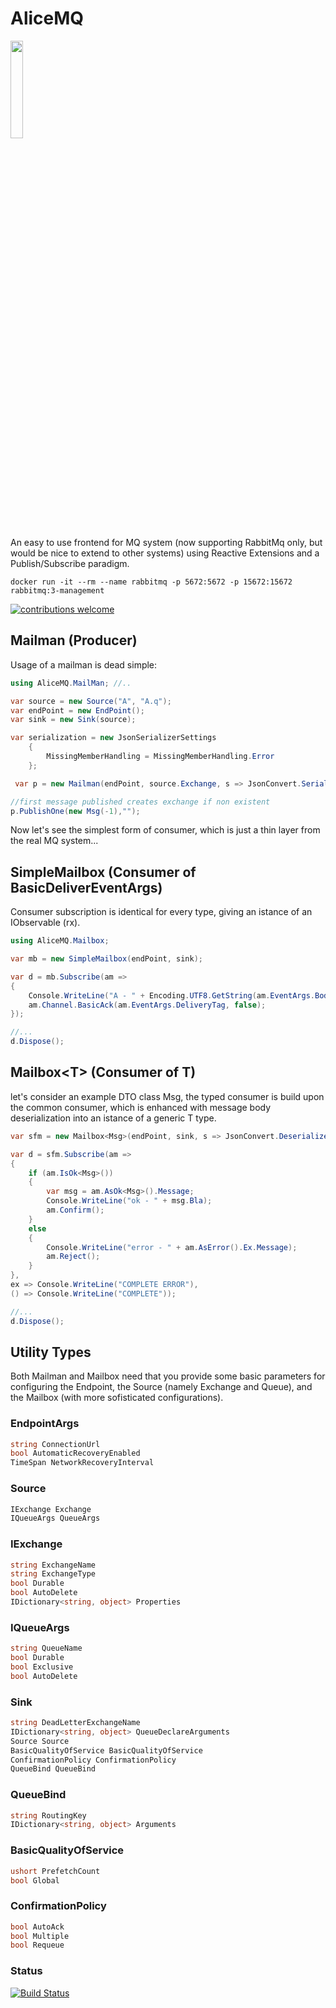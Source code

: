 # AliceMQ

<img src="https://github.com/jkone27/AliceMQ/blob/master/Pics/Whiterabbit_tenniel.jpg?raw=true" width="20%" height="20%"/>

An easy to use frontend for MQ system (now supporting RabbitMq only, but would be nice to extend to other systems) using Reactive Extensions and a Publish/Subscribe paradigm.

```docker
docker run -it --rm --name rabbitmq -p 5672:5672 -p 15672:15672 rabbitmq:3-management
```

[![contributions welcome](https://img.shields.io/badge/contributions-welcome-brightgreen.svg?style=flat)](https://github.com/jkone27/AliceMQ/issues)

## Mailman (Producer)

Usage of a mailman is dead simple:

```cs
using AliceMQ.MailMan; //..

var source = new Source("A", "A.q");
var endPoint = new EndPoint();
var sink = new Sink(source);

var serialization = new JsonSerializerSettings
    {
        MissingMemberHandling = MissingMemberHandling.Error
    };

 var p = new Mailman(endPoint, source.Exchange, s => JsonConvert.SerializeObject(s, serialization));

//first message published creates exchange if non existent
p.PublishOne(new Msg(-1),"");
```

Now let's see the simplest form of consumer, which is just a thin layer from the real MQ system...

## SimpleMailbox (Consumer of BasicDeliverEventArgs)

Consumer subscription is identical for every type, giving an istance of an IObservable<T> (rx).

```cs
using AliceMQ.Mailbox;

var mb = new SimpleMailbox(endPoint, sink);

var d = mb.Subscribe(am =>
{
    Console.WriteLine("A - " + Encoding.UTF8.GetString(am.EventArgs.Body));
    am.Channel.BasicAck(am.EventArgs.DeliveryTag, false);
});

//...
d.Dispose();

```

## Mailbox\<T> (Consumer of T)

let's consider an example DTO class Msg, the typed consumer is build upon the common consumer, which is enhanced with message body deserialization into an istance of a generic T type.

```cs
var sfm = new Mailbox<Msg>(endPoint, sink, s => JsonConvert.DeserializeObject<Msg>(s, serialization));

var d = sfm.Subscribe(am =>
{
    if (am.IsOk<Msg>())
    {
        var msg = am.AsOk<Msg>().Message;
        Console.WriteLine("ok - " + msg.Bla);
        am.Confirm();
    }
    else
    {
        Console.WriteLine("error - " + am.AsError().Ex.Message);
        am.Reject();
    }
},
ex => Console.WriteLine("COMPLETE ERROR"),
() => Console.WriteLine("COMPLETE"));

//...
d.Dispose();
```

## Utility Types

Both Mailman and Mailbox need that you provide some basic parameters for configuring the Endpoint, the Source (namely Exchange and Queue), and the Mailbox (with more sofisticated configurations).

### EndpointArgs

```cs
string ConnectionUrl
bool AutomaticRecoveryEnabled
TimeSpan NetworkRecoveryInterval
```

### Source

```cs
IExchange Exchange
IQueueArgs QueueArgs
```

### IExchange

```cs
string ExchangeName
string ExchangeType
bool Durable
bool AutoDelete
IDictionary<string, object> Properties
```

### IQueueArgs

```cs
string QueueName
bool Durable
bool Exclusive
bool AutoDelete
```

### Sink

```cs
string DeadLetterExchangeName
IDictionary<string, object> QueueDeclareArguments
Source Source
BasicQualityOfService BasicQualityOfService
ConfirmationPolicy ConfirmationPolicy 
QueueBind QueueBind
```

### QueueBind

```cs
string RoutingKey
IDictionary<string, object> Arguments
```

### BasicQualityOfService

```cs
ushort PrefetchCount
bool Global
```

### ConfirmationPolicy

```cs
bool AutoAck
bool Multiple
bool Requeue
```

### Status
[![Build Status](https://img.shields.io/travis/jkone27/AliceMQ.svg)](https://travis-ci.org/jkone27/AliceMQ)